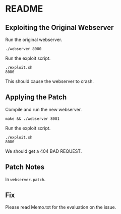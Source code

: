 # README

## Exploiting the Original Webserver

Run the original webserver.
```
./webserver 8080
```

Run the exploit script.
```
./exploit.sh
8080
```
This should cause the webserver to crash.

## Applying the Patch

Compile and run the new webserver.
```
make && ./webserver 8081
```

Run the exploit script.
```
./exploit.sh
8080
```
We should get a 404 BAD REQUEST.

## Patch Notes
In `webserver.patch`.

## Fix
Please read Memo.txt for the evaluation on the issue.


